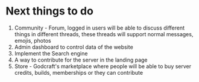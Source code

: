 # Next things to do

1. Community - Forum, logged in users will be able to discuss different things in different threads, these threads will support normal messages, emojis, photos
2. Admin dashboard to control data of the website
3. Implement the Search engine
4. A way to contribute for the server in the landing page
5. Store - Godcraft's marketplace where people will be able to buy server credits, builds, memberships or they can contribute
